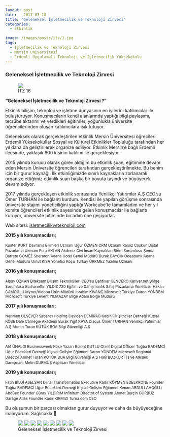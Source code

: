 ```yaml
---
layout: post
date:   2017-03-10
title: "Geleneksel İşletmecilik ve Teknoloji Zirvesi"
categories:
  - Etkinlik

image: /images/posts/itz/1.jpg
tags:
  - İşletmecilik ve Teknoloji Zirvesi
  - Mersin Üniversitesi
  - Erdemli Uygulamalı Teknoloji ve İşletmecilik Yüksekokulu
---
```


### Geleneksel İşletmecilik ve Teknoloji Zirvesi

<figure class="figure">
    <a href="/images/posts/itz/kapak.jpg"><img src="/images/posts/itz/kapak.jpg"></a>
    <figcaption>ITZ 16</figcaption>
</figure>

<strong> “Geleneksel İşletmecilik ve Teknoloji  Zirvesi ?” </strong>

Etkinlik bilişim, teknoloji ve işletme dünyasının en iyilerini katılımcılar ile buluşturuyor. Konuşmacıların kendi alanlarında yaptığı bilgi paylaşımı, tecrübe aktarımı ve verdikleri eğitimler, yoğunlukla üniversite öğrencilerinden oluşan katılımcılara ışık tutuyor.

Geleneksek olarak gerçekleştirilen etkinlik Mersin Üniversitesi öğrecileri Erdemli Yüksekokullar Sosyal ve Kültürel Etkinlikler Topluluğu tarafından her yıl daha da geliştirilerek organize ediliyor. Etkinlik Mersin’e bağlı Erdemli ilçesinde, yaklaşık 800 kişinin katılımı ile gerçekleşiyor.

2015 yılında kurucu olarak görev aldığım bu etkinlik şuan, eğitimine devam eden Mersin Üniversite öğrencileri tarafından gerçekleştirilmekte. Bu benim için bir gurur kaynağı. İlk etkinliğimizde sınırlı kaynaklarla zorlanarak organize ettiğimiz etkinlik şuan başka bir boyuta taşındı ve büyüyerek devam ediyor.

2017 yılında gerçekleşen etkinlik sonrasında Yenilikçi Yatırımlar A.Ş CEO’su Ömer TURHAN ile bağlantı kurdum. Kendisi ile yapılan görüşme sonrasında üniversite stajımı yöneticiliğini yaptığı Workcube’te tamamladım ve her yıl komite öğrencileri etkinlik sayesinde gelen konuşmacılar ile bağlantı kuruyor, üniversite bitiminde bir adım öne geçiyorlar. 

Web sitesi: <a href="http://isletmecilikveteknoloji.com" link="http://isletmecilikveteknoloji.com">isletmecilikveteknoloji.com</a> 

<strong>2015 yılı konuşmacıları;</strong>

  <small>Kunter KURT Davranış Bilimleri Uzmanı</small>
  <small>Uğur ÖZMEN CRM Uzmanı</small>
  <small>Ramiz Coşkun Dijital Pazarlama Uzmanı</small>
  <small>Esra AKLAN Akdeniz Çivi İnsan Kaynakları Birim Sorumlusu</small>
  <small>Şenda Barreto GOMEZ Sheraton Adana Hotel Genel Müdürü</small>
  <small>Burak BAYCIK Odeabank Adana Genel Müdürü</small>
  <small>Umut KISA Yönetici Koçu</small>
  <small>Türkay ÜRKMEZ Yazılım Uzmanı</small>
  
<strong>2016 yılı konuşmacıları;</strong>

  <small>Alpay ÖZKAN Biteksam Bilişim Teknolojileri CEO’su</small>
  <small>Bahtiyar GENÇERO Kariyer.net Bölge Sorumlusu</small>
  <small>Burhanettin YILDIZ 720 Eğitim ve Danışmanlık Satış Pazarlama Yöneticisi</small>
  <small>Hakan ÇAMOĞLU Mynet/Vidobu Ürün Müdürü</small>
  <small>İbrahim KIVANÇ Microsoft Türkiye</small>
  <small>Daron YÖNDEM Microsoft Türkiye </small>
  <small>Levent YILMAZAY Bilge Adam Bölge Müdürü</small>
  
<strong>2017 yılı konuşmacıları;</strong>

  <small>Neriman ÜLSEVER Sabancı Holding</small>
  <small>Cavidan DEMİRAĞ Kadın Girişimciler Derneği</small>
  <small>Kutsal KÖSE Dale Carnegie Akademi</small>
  <small>Burak Yiğit KAYA Disqus</small>
  <small>Ömer TURHAN Yenilikçi Yatırımlar A.Ş</small>
  <small>Ahmet Turan KÜTÜK BGA Bilgi Güvenliği A.Ş</small>

<strong>2018 yılı konuşmacıları;</strong>

  <small>Atıf ÜNALDI Businessweek Köşe Yazarı</small>
  <small>Bülent KUTLU Chief Digital Officer</small>
  <small>Tuğba BADEMCİ Uğur Böcekleri Derneği Kişisel Gelişim Eğitmeni</small>
  <small>Daron YÖNDEM Microsoft Regional Director </small>
  <small>Ahmet Turan KÜTÜK BGA Bilgi Güvenliği A.Ş</small>
  <small>Halil BOZKURT İş ve Meslek Danışmanı</small>
  <small>Metin DURMUŞ Aspilsan Yöneticisi</small>

<strong>2019 yılı konuşmacıları;</strong>

  <small>Fatih BİLGİ ASELSAN Dijital Transformation Executive</small>
  <small>Kadir KÖYMEN EDELKRONE Founder</small>
  <small>Tuğba BADEMCİ Uğur Böcekleri Derneği Kişisel Gelişim Eğitmeni</small>
  <small>Kenan ABDULLAHOĞLU AbdSec Founder</small>
  <small>Güray YILDIRIM Infinitum Director of System</small>
  <small>Ahmet Burçin GÜRBÜZ Garage Atlas Founder</small>
  <small>Kadir KIRMIZI Turna.com CEO</small>
  

Bu oluşumun bir parçası olmaktan gurur duyuyor ve daha da büyüyeceğine inanıyorum. 
Sağlıcakla 



<figure class="half">
    <a href="/images/posts/itz/11.jpg"><img src="/images/posts/itz/11.jpg"></a>
    <a href="/images/posts/itz/3.jpg"><img src="/images/posts/itz/3.jpg"></a>
    <a href="/images/posts/itz/4.jpg"><img src="/images/posts/itz/4.jpg"></a>
    <a href="/images/posts/itz/5.jpg"><img src="/images/posts/itz/5.jpg"></a>
    <a href="/images/posts/itz/6.jpg"><img src="/images/posts/itz/6.jpg"></a>
    <a href="/images/posts/itz/7.jpg"><img src="/images/posts/itz/7.jpg"></a>
    <a href="/images/posts/itz/8.jpg"><img src="/images/posts/itz/8.jpg"></a>
    <a href="/images/posts/itz/9.jpg"><img src="/images/posts/itz/9.jpg"></a>
    <a href="/images/posts/itz/10.jpg"><img src="/images/posts/itz/10.jpg"></a>
    <figcaption>Geleneksel İşletmecilik ve Teknoloji Zirvesi</figcaption>
</figure>